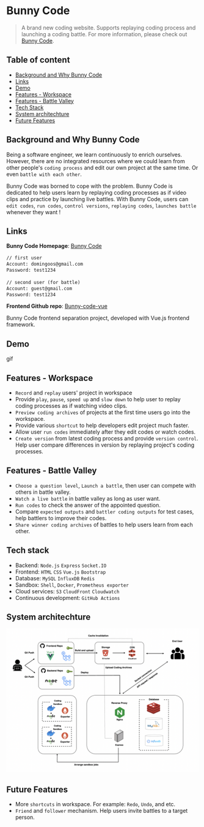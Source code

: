 # Bunny Code

> A brand new coding website. Supports replaying coding process and launching a coding battle. For more information, please check out [Bunny Code](https://www.domingoos.store).

## Table of content

- [Background and Why Bunny Code](#background-and-why-bunny-code)
- [Links](#links)
- [Demo](#demo)
- [Features - Workspace](#features---workspace)
- [Features - Battle Valley](#features---battle-valley)
- [Tech Stack](#tech-stack)
- [System architechture](#system-architechture)
- [Future Features](#future-features)

## Background and Why Bunny Code

Being a software engineer, we learn continuously to enrich ourselves. However, there are no integrated resources where we could learn from other people's `coding process` and edit our own project at the same time. Or even `battle with each other`.

Bunny Code was borned to cope with the problem. Bunny Code is dedicated to help users learn by replaying coding processes as if video clips and practice by launching live battles. With Bunny Code, users can `edit codes`, `run codes`, `control versions`, `replaying codes`, `launches battle` whenever they want !

## Links

**Bunny Code Homepage**: [Bunny Code](https://domingoos.store)

```
// first user
Account: domingoos@gmail.com
Password: test1234

// second user (for battle)
Account: guest@gmail.com
Password: test1234
```

**Frontend Github repo**: [Bunny-code-vue](https://github.com/domingo1021/Bunny-code-vue)

Bunny Code frontend separation project, developed with Vue.js frontend framework.

## Demo

gif

## Features - Workspace

- `Record` and `replay` users' project in workspace
- Provide `play`, `pause`, `speed up` and `slow down` to help user to replay coding processes as if watching video clips.
- `Preview coding archives` of projects at the first time users go into the workspace.
- Provide various `shortcut` to help developers edit project much faster.
- Allow user `run codes` immediately after they edit codes or watch codes.
- `Create version` from latest coding process and provide `version control`. Help user compare differences in version by replaying project's coding processes.

## Features - Battle Valley

- `Choose a question level`, `Launch a battle`, then user can compete with others in battle valley.
- `Watch a live battle` in battle valley as long as user want.
- `Run codes` to check the answer of the appointed question.
- Compare `expected outputs` and `battler coding outputs` for test cases, help battlers to improve their codes.
- `Share winner coding archives` of battles to help users learn from each other.

## Tech stack

- Backend: `Node.js` `Express` `Socket.IO`
- Frontend: `HTML` `CSS` `Vue.js` `Bootstrap`
- Database: `MySQL` `InfluxDB` `Redis`
- Sandbox: `Shell`, `Docker`, `Prometheus exporter`
- Cloud services: `S3` `CloudFront` `Cloudwatch`
- Continuous development: `GitHub Actions`

## System architechture

![System architecture](./Archives//System_architecture.png)

## Future Features

- More `shortcuts` in workspace. For example: `Redo`, `Undo`, and etc.
- `Friend` and `follower` mechanism. Help users invite battles to a target person.
